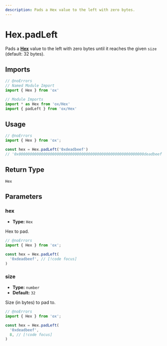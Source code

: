 ```yaml
---
description: Pads a Hex value to the left with zero bytes.
---
```


# Hex.padLeft

Pads a **[Hex](/api/hex)** value to the left with zero bytes until it reaches the given `size` (default: 32 bytes).

## Imports

```ts twoslash
// @noErrors
// Named Module Import 
import { Hex } from 'ox'

// Module Imports
import * as Hex from 'ox/Hex'
import { padLeft } from 'ox/Hex'
```

## Usage

```ts twoslash
// @noErrors
import { Hex } from 'ox';

const hex = Hex.padLeft('0xdeadbeef')
// '0x00000000000000000000000000000000000000000000000000000000deadbeef'
```

## Return Type

`Hex`

## Parameters

### hex

- **Type:** `Hex`

Hex to pad.

```ts twoslash
// @noErrors
import { Hex } from 'ox';

const hex = Hex.padLeft(
  '0xdeadbeef', // [!code focus]
)
```

### size

- **Type:** `number`
- **Default:** `32`

Size (in bytes) to pad to.

```ts twoslash
// @noErrors
import { Hex } from 'ox';

const hex = Hex.padLeft(
  '0xdeadbeef',
  8, // [!code focus]
)
```
